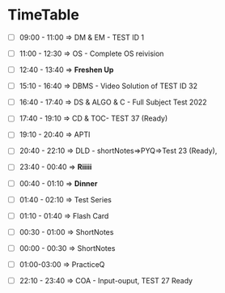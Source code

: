# TimeTable
- [ ] 09:00 - 11:00 => DM & EM - TEST ID 1
- [ ] 11:00 - 12:30 => OS - Complete OS reivision
- [ ] 12:40 - 13:40 => **Freshen Up**
- [ ] 15:10 - 16:40 => DBMS - Video Solution of TEST ID 32
- [ ] 16:40 - 17:40 => DS & ALGO & C - Full Subject Test 2022
- [ ] 17:40 - 19:10 => CD & TOC- TEST 37 (Ready)
- [ ] 19:10 - 20:40 => APTI
- [ ] 20:40 - 22:10 =>  DLD - shortNotes=>PYQ=>Test 23 (Ready),
- [ ] 23:40 - 00:40 => **Riiiii**
- [ ] 00:40 - 01:10 => **Dinner**
- [ ] 01:40 - 02:10 => Test Series
- [ ] 01:10 - 01:40 => Flash Card
- [ ] 00:30 - 01:00 => ShortNotes
- [ ] 00:00 - 00:30 => ShortNotes
- [ ] 01:00-03:00  => PracticeQ       
- [ ] 22:10 - 23:40 => COA - Input-ouput, TEST 27 Ready


